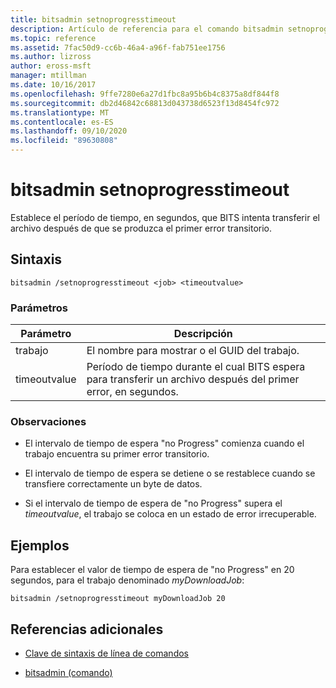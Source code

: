 ```yaml
---
title: bitsadmin setnoprogresstimeout
description: Artículo de referencia para el comando bitsadmin setnoprogresstimeout, que establece el período de tiempo, en segundos, que el servicio intenta transferir el archivo después de que se produzca un error transitorio.
ms.topic: reference
ms.assetid: 7fac50d9-cc6b-46a4-a96f-fab751ee1756
ms.author: lizross
author: eross-msft
manager: mtillman
ms.date: 10/16/2017
ms.openlocfilehash: 9ffe7280e6a27d1fbc8a95b6b4c8375a8df844f8
ms.sourcegitcommit: db2d46842c68813d043738d6523f13d8454fc972
ms.translationtype: MT
ms.contentlocale: es-ES
ms.lasthandoff: 09/10/2020
ms.locfileid: "89630808"
---
```

# <a name="bitsadmin-setnoprogresstimeout"></a>bitsadmin setnoprogresstimeout

Establece el período de tiempo, en segundos, que BITS intenta transferir el archivo después de que se produzca el primer error transitorio.

## <a name="syntax"></a>Sintaxis

```
bitsadmin /setnoprogresstimeout <job> <timeoutvalue>
```

### <a name="parameters"></a>Parámetros

| Parámetro | Descripción |
| --------- | ----------- |
| trabajo | El nombre para mostrar o el GUID del trabajo. |
| timeoutvalue | Período de tiempo durante el cual BITS espera para transferir un archivo después del primer error, en segundos. |

### <a name="remarks"></a>Observaciones

- El intervalo de tiempo de espera "no Progress" comienza cuando el trabajo encuentra su primer error transitorio.

- El intervalo de tiempo de espera se detiene o se restablece cuando se transfiere correctamente un byte de datos.

- Si el intervalo de tiempo de espera de "no Progress" supera el *timeoutvalue*, el trabajo se coloca en un estado de error irrecuperable.

## <a name="examples"></a>Ejemplos

Para establecer el valor de tiempo de espera de "no Progress" en 20 segundos, para el trabajo denominado *myDownloadJob*:

```
bitsadmin /setnoprogresstimeout myDownloadJob 20
```

## <a name="additional-references"></a>Referencias adicionales

- [Clave de sintaxis de línea de comandos](command-line-syntax-key.md)

- [bitsadmin (comando)](bitsadmin.md)
